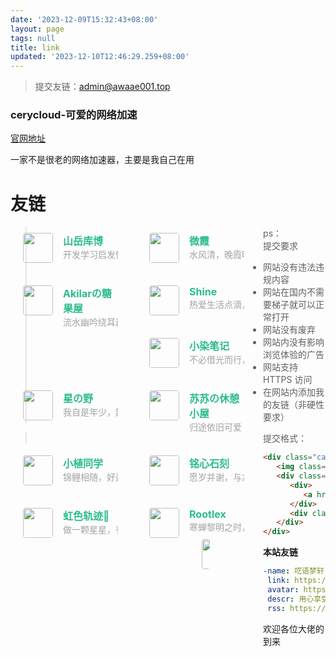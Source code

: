 ```yaml
---
date: '2023-12-09T15:32:43+08:00'
layout: page
tags: null
title: link
updated: '2023-12-10T12:46:29.259+08:00'
---
```

> 提交友链：<admin@awaae001.top>

### cerycloud-可爱的网络加速

[官网地址](https://dash2.cerycloud.com/index.php/#/register?code=RjEQAMRe)

一家不是很老的网络加速器，主要是我自己在用

# 友链

<div class="post-body">
   <div id="links">
      <style>
         .links-content {
            margin-top: 1rem;
         }
         .link-navigation::after {
            content: " ";
            display: block;
            clear: both;
         }
         .card {
            width: 100%;
            font-size: 1rem;
            padding: 10px 20px;
            border-radius: 4px;
            transition-duration: 0.15s;
            margin-bottom: 1rem;
            display: flex;
         }
         .card:hover {
            transform: scale(1.1);
            box-shadow: 0 2px 6px 0 rgba(0, 0, 0, 0.12), 0 0 6px 0 rgba(0, 0, 0, 0.04);
         }
         .card a {
            border: none;
            display: flex;
            align-items: center;
         }
.ava {
   width: 3rem !important;
   height: 3rem !important;
   margin: 0 !important;
   margin-right: 1em !important;
   border-radius: 4px;
   pointer-events: none; /* 禁用鼠标事件 */
}
         .card-header {
            overflow: hidden
         }
         .card-header a {
            font-style: normal;
            color: #2bbc8a;
            font-weight: bold;
            text-decoration: none;
         }
         .card-header a:hover {
            color: #d480aa;
            text-decoration: none;
         }
         .card-header .info {
            font-style: normal;
            color: #a3a3a3;
            font-size: 14px;
            min-width: 0;
            overflow: hidden;
            white-space: nowrap;
         }
         @media screen and (min-width: 1200px) {
            .card {
               width: calc(25% - 1rem);
               float: left;
               margin-right: 2%;
            }
         }
         @media screen and (min-width: 768px) and (max-width: 1199px) {
            .card {
               width: calc(33.33% - 1rem);
               float: left;
               margin-right: 2%;
            }
         }
      </style>
<div class="links-content">
   <div class="link-navigation">
      <div class="card">
      <img class="ava" src="https://pic.awaae001.top/file/YLQ/own.png" />
         <div class="card-header">
            <div>
               <a href="https://kmar.top/">山岳库博</a>
               </div>
               <div class="info">开发学习启发性二刺螈</div>
            </div>
         </div>
<div class="card">
   <img class="ava" src="https://pic.awaae001.top/file/YLQ/avatar.webp" />
   <div class="card-header">
      <div>
         <a href="https://yuuu.org">微霞</a>
      </div>
      <div class="info">水风清，晚霞明 </div>
   </div>
</div>  
<div class="card">
   <img class="ava" src="https://pic.awaae001.top/file/YLQ/download.png" />
   <div class="card-header">
      <div>
         <a href="https://akilar.top/">Akilarの糖果屋</a>
      </div>
      <div class="info">流水幽吟绕耳边，煦风馨语抚心弦，挥臂欲揽冰钩月，银星斟酌醉人涎。 </div>
   </div>
</div>  
<div class="card">
   <img class="ava" src="https://pic.awaae001.top/file/YLQ/milkTea_favicon_200.webp" />
   <div class="card-header">
      <div>
         <a href="https://blog.shineyu.cn">Shine</a>
      </div>
      <div class="info">热爱生活点滴，分享时刻精彩。</div>
   </div>
</div>
<div class="card">
   <img class="ava" src="https://pic.awaae001.top/file/YLQ/tx.webp" />
   <div class="card-header">
      <div>
         <a href="https://xrr.org.cn/">小染笔记</a>
      </div>
      <div class="info">不必借光而行，你我皆是星辰</div>
   </div>
</div>
<div class="card">
   <img class="ava" src="https://pic.awaae001.top/file/YLQ/6519291503349.webp" />
   <div class="card-header">
      <div>
         <a href="https://byer.top/">星の野</a>
      </div>
      <div class="info">我自是年少，韶华倾负</div>
   </div>
</div>
<div class="card">
   <img class="ava" src="https://pic.awaae001.top/file/YLQ/6524e2dc0735a.webp" />
   <div class="card-header">
      <div>
         <a href="https://luckysusu.top/">苏苏の休憩小屋</a>
      </div>
      <div class="info">归途依旧可爱</div>
   </div>
</div>
<div class="card">
   <img class="ava" src="https://blog.xiaoztx.top/img/xiaozhi.jpg" />
   <div class="card-header">
      <div>
         <a href="https://blog.xiaoztx.top">小植同学</a>
      </div>
      <div class="info">锦鲤相随，好运常伴</div>
   </div>
</div>
<div class="card">
   <img class="ava" src="https://blog.kouseki.cn/imgs/avatar.webp" />
   <div class="card-header">
      <div>
         <a href="https://blog.kouseki.cn/">铭心石刻</a>
      </div>
      <div class="info">愿岁并谢，与友长兮</div>
   </div>
</div>
<div class="card">
   <img class="ava" src="https://illlli.com/assets/avatar.webp" />
   <div class="card-header">
      <div>
         <a href="https://illlli.com/">虹色轨迹🌠</a>
      </div>
      <div class="info">做一颗星星，有棱有角，黑暗中闪闪发光</div>
   </div>
</div>
<div class="card">
   <img class="ava" src="https://q2.qlogo.cn/headimg_dl?dst_uin=1736191951&spec=640" />
   <div class="card-header">
      <div>
         <a href="https://blog.nalex.top">Rootlex</a>
      </div>
      <div class="info">寒蝉黎明之时，便是重生之日<div>
   </div>
</div>
<div class="card">
   <img class="ava" src="https://avatar.qjqq.cn/1/6503bb1b7fa1a.webp!avatar" />
   <div class="card-header">
      <div>
         <a href="https://blog.qjqq.cn/">青桔气球</a>
      </div>
      <div class="info">分享网络安全与科技生活<div>
   </div>
</div>
         </div>
      </div>
   </div>
</div>

> ps：<br>
> 提交要求<br>
>
> - 网站没有违法违规内容<br>
> - 网站在国内不需要梯子就可以正常打开<br>
> - 网站没有废弃<br>
> - 网站内没有影响浏览体验的广告<br>
> - 网站支持 HTTPS 访问<br>
> - 在网站内添加我的友链（非硬性要求）<br>

> 提交格式：

```html
<div class="card">
   <img class="ava" src="网站头像" />
   <div class="card-header">
      <div>
         <a href="网站链接|带https">博客名称</a>
      </div>
      <div class="info">贵站描述</div>
   </div>
</div>
```

**本站友链**

```yml
-name: 呓语梦轩 // 网站名字
 link: https://awaae001.top //网站链接
 avatar: https://awaae001.top/ico.jpg // 头像
 descr: 用心享受生活
 rss: https://awaae001.top/atom.xml
```

欢迎各位大佬的到来
